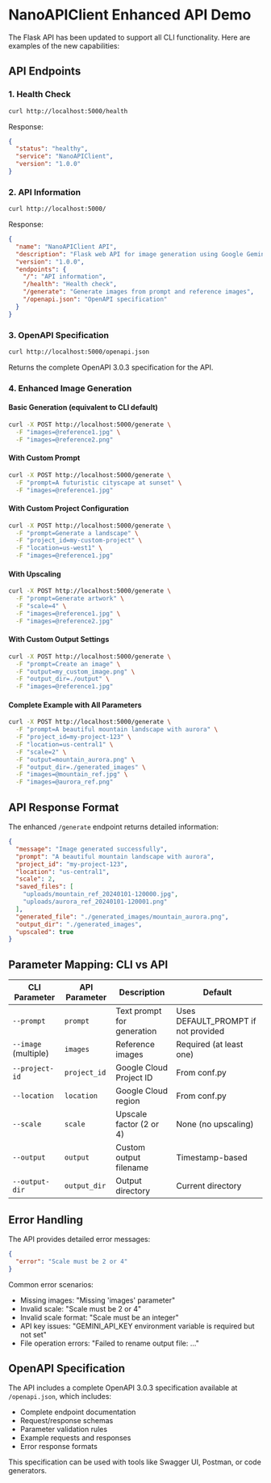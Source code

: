 # NanoAPIClient Enhanced API Demo

The Flask API has been updated to support all CLI functionality. Here are examples of the new capabilities:

## API Endpoints

### 1. Health Check
```bash
curl http://localhost:5000/health
```

Response:
```json
{
  "status": "healthy",
  "service": "NanoAPIClient",
  "version": "1.0.0"
}
```

### 2. API Information
```bash
curl http://localhost:5000/
```

Response:
```json
{
  "name": "NanoAPIClient API",
  "description": "Flask web API for image generation using Google Gemini AI",
  "version": "1.0.0",
  "endpoints": {
    "/": "API information",
    "/health": "Health check",
    "/generate": "Generate images from prompt and reference images",
    "/openapi.json": "OpenAPI specification"
  }
}
```

### 3. OpenAPI Specification
```bash
curl http://localhost:5000/openapi.json
```

Returns the complete OpenAPI 3.0.3 specification for the API.

### 4. Enhanced Image Generation

#### Basic Generation (equivalent to CLI default)
```bash
curl -X POST http://localhost:5000/generate \
  -F "images=@reference1.jpg" \
  -F "images=@reference2.png"
```

#### With Custom Prompt
```bash
curl -X POST http://localhost:5000/generate \
  -F "prompt=A futuristic cityscape at sunset" \
  -F "images=@reference1.jpg"
```

#### With Custom Project Configuration
```bash
curl -X POST http://localhost:5000/generate \
  -F "prompt=Generate a landscape" \
  -F "project_id=my-custom-project" \
  -F "location=us-west1" \
  -F "images=@reference1.jpg"
```

#### With Upscaling
```bash
curl -X POST http://localhost:5000/generate \
  -F "prompt=Generate artwork" \
  -F "scale=4" \
  -F "images=@reference1.jpg" \
  -F "images=@reference2.jpg"
```

#### With Custom Output Settings
```bash
curl -X POST http://localhost:5000/generate \
  -F "prompt=Create an image" \
  -F "output=my_custom_image.png" \
  -F "output_dir=./output" \
  -F "images=@reference1.jpg"
```

#### Complete Example with All Parameters
```bash
curl -X POST http://localhost:5000/generate \
  -F "prompt=A beautiful mountain landscape with aurora" \
  -F "project_id=my-project-123" \
  -F "location=us-central1" \
  -F "scale=2" \
  -F "output=mountain_aurora.png" \
  -F "output_dir=./generated_images" \
  -F "images=@mountain_ref.jpg" \
  -F "images=@aurora_ref.png"
```

## API Response Format

The enhanced `/generate` endpoint returns detailed information:

```json
{
  "message": "Image generated successfully",
  "prompt": "A beautiful mountain landscape with aurora",
  "project_id": "my-project-123",
  "location": "us-central1",
  "scale": 2,
  "saved_files": [
    "uploads/mountain_ref_20240101-120000.jpg",
    "uploads/aurora_ref_20240101-120001.png"
  ],
  "generated_file": "./generated_images/mountain_aurora.png",
  "output_dir": "./generated_images",
  "upscaled": true
}
```

## Parameter Mapping: CLI vs API

| CLI Parameter | API Parameter | Description | Default |
|---------------|---------------|-------------|---------|
| `--prompt` | `prompt` | Text prompt for generation | Uses DEFAULT_PROMPT if not provided |
| `--image` (multiple) | `images` | Reference images | Required (at least one) |
| `--project-id` | `project_id` | Google Cloud Project ID | From conf.py |
| `--location` | `location` | Google Cloud region | From conf.py |
| `--scale` | `scale` | Upscale factor (2 or 4) | None (no upscaling) |
| `--output` | `output` | Custom output filename | Timestamp-based |
| `--output-dir` | `output_dir` | Output directory | Current directory |

## Error Handling

The API provides detailed error messages:

```json
{
  "error": "Scale must be 2 or 4"
}
```

Common error scenarios:
- Missing images: "Missing 'images' parameter"
- Invalid scale: "Scale must be 2 or 4"
- Invalid scale format: "Scale must be an integer"
- API key issues: "GEMINI_API_KEY environment variable is required but not set"
- File operation errors: "Failed to rename output file: ..."

## OpenAPI Specification

The API includes a complete OpenAPI 3.0.3 specification available at `/openapi.json`, which includes:

- Complete endpoint documentation
- Request/response schemas
- Parameter validation rules
- Example requests and responses
- Error response formats

This specification can be used with tools like Swagger UI, Postman, or code generators.